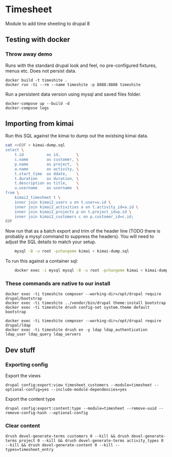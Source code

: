 # Timesheet

Module to add time sheeting to drupal 8

## Testing with docker

### Throw away demo

Runs with the standard drupal look and feel, no pre-configured fixtures, menus etc.  Does not persist data.

    docker build -t timeshite .
    docker run -ti --rm --name timeshite -p 8888:8888 timeshite

Run a persistent data version using mysql and saved files folder.

    docker-compose up --build -d
    docker-compose logs

## Importing from kimai

Run this SQL against the kimai to dump out the existsing kimai data.

```bash
cat <<EOF > kimai-dump.sql
select \
    t.id          as id,       \
    c.name        as customer, \
    p.name        as project,  \
    a.name        as activity, \
    t.start_time  as ddate,    \
    t.duration    as duration, \
    t.description as title,    \
    u.username    as username  \
from \
    kimai2_timesheet t \
    inner join kimai2_users u on t.user=u.id \
    inner join kimai2_activities a on t.activity_id=a.id \
    inner join kimai2_projects p on t.project_id=p.id \
    inner join kimai2_customers c on p.customer_id=c.id;
EOF
```

Now run that as a batch export and trim of the header line (TODO there is probably a mysyl command to suppress the headers).  You will need to adjust the SQL details to match your setup.

```bash
    mysql -B -u root -pchangeme kimai < kimai-dump.sql
```

To run this against a container sql:

```bash
    docker exec -i mysql mysql -B -u root -pchangeme kimai < kimai-dump.sql
```


### These commands are native to our install

    docker exec -ti timeshite composer --working-dir=/opt/drupal require drupal/bootstrap
    docker exec -ti timeshite ../vendor/bin/drupal theme:install bootstrap
    docker exec -ti timeshite drush config-set system.theme default bootstrap

    docker exec -ti timeshite composer --working-dir=/opt/drupal require drupal/ldap
    docker exec -ti timeshite drush en -y ldap ldap_authentication ldap_user ldap_query ldap_servers

 
## Dev stuff

### Exporting config

Export the views

    drupal config:export:view timesheet_customers --module=timesheet --optional-config=yes --include-module-dependencies=yes

Export the content type

    drupal config:export:content:type --module=timesheet --remove-uuid --remove-config-hash --optional-config

### Clear content

    drush devel-generate-terms customers 0 --kill && drush devel-generate-terms project 0 --kill && drush devel-generate-terms activity_types 0 --kill && drush devel-generate-content 0 --kill --types=timesheet_entry
